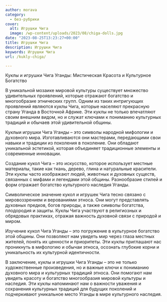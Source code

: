 ```yaml
---
author: morava
category:
  - без-рубрики
cover:
  alt: Игрушки Чига
  image: /wp-content/uploads/2023/08/chiga-dolls.jpg
date: "2023-08-25T13:23:27+00:00"
title: Игрушки Чига
description: Игрушки Чига
keywords: Игрушки Чига
url: /kukly-chiga/

---
```

Куклы и игрушки Чига Уганды: Мистическая Красота и Культурное Богатство

В уникальной мозаике мировой культуры существует множество удивительных проявлений, которые отражают богатство и многообразие этнических групп. Одним из таких интригующих проявлений являются куклы Чига, которые населяют прекрасную страну Уганда в Восточной Африке. Эти куклы не только впечатляют своим внешним видом, но и служат ключами к пониманию культурных традиций и обычаев этой удивительной общины.

Куклыи игрушки Чига Уганды – это символы народной мифологии и духовного мира. Изготавливаются они мастерами, передающими свои навыки и традиции из поколения в поколение. Они обладают уникальной эстетикой, которая объединяет традиционные элементы и современные инновации.

Создание кукол Чига – это искусство, которое использует местные материалы, такие как ткань, дерево, глина и натуральные красители. Эти куклы часто изображают людей, животных и духовных существ, связанных с мифами и легендами этой общины. Разнообразие стилей и форм отражает богатство культурного наследия Уганды.

Символическое значение кукол и игрушек Чига тесно связано с мировоззрением и верованиями этноса. Они могут представлять духовных предков, богов природы, а также символы богатства, плодородия и защиты. Куклы Чига участвуют в религиозных и обрядовых практиках, отражая важность духовной связи с природой и миром.

Изучение кукол Чига Уганды – это погружение в культурное богатство этой общины. Они позволяют нам увидеть мир через глаза местных жителей, понять их ценности и приоритеты. Эти куклы приглашают нас проникнуть в мифологию и обычаи этноса, осознать глубокие корни и уникальность их культурной идентичности.

В заключение, куклы и игрушки Чига Уганды – это не только художественные произведения, но и важные ключи к пониманию духовного мира и культурных традиций этноса. Они помогают нам увидеть красоту и богатство многообразия мировой культуры и наследия. Эти куклы напоминают нам о важности уважения и сохранения культурных традиций для будущих поколений и подчеркивают уникальное место Уганды в мире культурного наследия.
